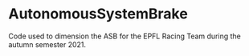 # AutonomousSystemBrake
Code used to dimension the ASB for the EPFL Racing Team during the autumn semester 2021.
